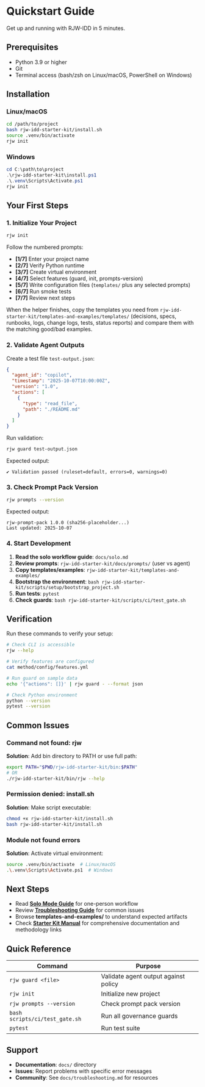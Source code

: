 # Quickstart Guide

Get up and running with RJW-IDD in 5 minutes.

## Prerequisites

- Python 3.9 or higher
- Git
- Terminal access (bash/zsh on Linux/macOS, PowerShell on Windows)

## Installation

### Linux/macOS

```bash
cd /path/to/project
bash rjw-idd-starter-kit/install.sh
source .venv/bin/activate
rjw init
```

### Windows

```powershell
cd C:\path\to\project
.\rjw-idd-starter-kit\install.ps1
.\.venv\Scripts\Activate.ps1
rjw init
```

## Your First Steps

### 1. Initialize Your Project

```bash
rjw init
```

Follow the numbered prompts:
- **[1/7]** Enter your project name
- **[2/7]** Verify Python runtime
- **[3/7]** Create virtual environment
- **[4/7]** Select features (guard, init, prompts-version)
- **[5/7]** Write configuration files (`templates/` plus any selected prompts)
- **[6/7]** Run smoke tests
- **[7/7]** Review next steps

When the helper finishes, copy the templates you need from
`rjw-idd-starter-kit/templates-and-examples/templates/` (decisions, specs,
runbooks, logs, change logs, tests, status reports) and compare them with the
matching good/bad examples.

### 2. Validate Agent Outputs

Create a test file `test-output.json`:

```json
{
  "agent_id": "copilot",
  "timestamp": "2025-10-07T10:00:00Z",
  "version": "1.0",
  "actions": [
    {
      "type": "read_file",
      "path": "./README.md"
    }
  ]
}
```

Run validation:

```bash
rjw guard test-output.json
```

Expected output:
```
✔ Validation passed (ruleset=default, errors=0, warnings=0)
```

### 3. Check Prompt Pack Version

```bash
rjw prompts --version
```

Expected output:
```
rjw-prompt-pack 1.0.0 (sha256-placeholder...)
Last updated: 2025-10-07
```

### 4. Start Development

1. **Read the solo workflow guide**: `docs/solo.md`
2. **Review prompts**: `rjw-idd-starter-kit/docs/prompts/` (user vs agent)
3. **Copy templates/examples**: `rjw-idd-starter-kit/templates-and-examples/`
4. **Bootstrap the environment**: `bash rjw-idd-starter-kit/scripts/setup/bootstrap_project.sh`
5. **Run tests**: `pytest`
6. **Check guards**: `bash rjw-idd-starter-kit/scripts/ci/test_gate.sh`

## Verification

Run these commands to verify your setup:

```bash
# Check CLI is accessible
rjw --help

# Verify features are configured
cat method/config/features.yml

# Run guard on sample data
echo '{"actions": []}' | rjw guard - --format json

# Check Python environment
python --version
pytest --version
```

## Common Issues

### Command not found: rjw

**Solution**: Add bin directory to PATH or use full path:

```bash
export PATH="$PWD/rjw-idd-starter-kit/bin:$PATH"
# OR
./rjw-idd-starter-kit/bin/rjw --help
```

### Permission denied: install.sh

**Solution**: Make script executable:

```bash
chmod +x rjw-idd-starter-kit/install.sh
bash rjw-idd-starter-kit/install.sh
```

### Module not found errors

**Solution**: Activate virtual environment:

```bash
source .venv/bin/activate  # Linux/macOS
.\.venv\Scripts\Activate.ps1  # Windows
```

## Next Steps

- Read **[Solo Mode Guide](solo.md)** for one-person workflow
- Review **[Troubleshooting Guide](troubleshooting.md)** for common issues
- Browse **templates-and-examples/** to understand expected artifacts
- Check **[Starter Kit Manual](../manual/starter-kit-manual.md)** for comprehensive documentation and methodology links

## Quick Reference

| Command | Purpose |
|---------|---------|
| `rjw guard <file>` | Validate agent output against policy |
| `rjw init` | Initialize new project |
| `rjw prompts --version` | Check prompt pack version |
| `bash scripts/ci/test_gate.sh` | Run all governance guards |
| `pytest` | Run test suite |

## Support

- **Documentation**: `docs/` directory
- **Issues**: Report problems with specific error messages
- **Community**: See `docs/troubleshooting.md` for resources
